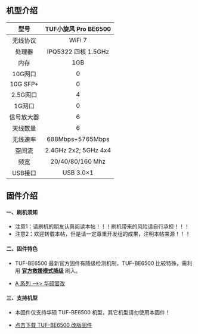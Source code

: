 ## 机型介绍

| 型号 | TUF小旋风 Pro BE6500 |
|:--:|:--:|
| 无线协议 | WiFi 7 | 
| 处理器 | IPQ5322 四核 1.5GHz | 
| 内存 | 1GB | 
| 10G网口 | 0 | 
| 10G SFP+ | 0 | 
| 2.5G网口 | 4 | 
| 1G网口 | 0 | 
| 信号放大器 | 6 | 
| 天线数量 | 6 | 
| 无线速率 | 688Mbps+5765Mbps | 
| 空间流 | 2.4GHz 2x2; 5GHz 4x4 | 
| 频宽 | 20/40/80/160 Mhz | 
| USB接口 | USB 3.0×1 | 

## 固件介绍
#### 一、刷机须知
* 注意1：请刷机的朋友认真阅读本帖！！！刷机带来的风险请自行承担！！！
* 注意2：欢迎转载本帖，但是请一定尊重开发组的成果，注明本帖来源！！！

#### 二、固件特色
* TUF-BE6500 最新官方固件有降级检测机制，TUF-BE6500 比较特殊，需利用 **[官方救援模式降级](https://mp.weixin.qq.com/s/zMTRnGBGwnkKbA2fUJar0Q)** 刷入。 

* [A 系列 ——>> 华硕官改](/zh/guide/asus/firmware-a.md)

#### 三、支持机型
* 本固件仅支持华硕 TUF-BE6500 机型，其它机型请勿使用本固件！

* [点击下载 TUF-BE6500 改版固件](https://www.asusgo.com/firmware/download?devicename=tuf-be6500&firmware=asus_official)